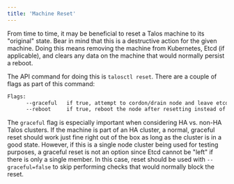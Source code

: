 ```yaml
---
title: 'Machine Reset'
---
```


From time to time, it may be beneficial to reset a Talos machine to its "original" state.
Bear in mind that this is a destructive action for the given machine.
Doing this means removing the machine from Kubernetes, Etcd (if applicable), and clears any data on the machine that would normally persist a reboot.

The API command for doing this is `talosctl reset`.
There are a couple of flags as part of this command:

```bash
Flags:
      --graceful   if true, attempt to cordon/drain node and leave etcd (if applicable) (default true)
      --reboot     if true, reboot the node after resetting instead of shutting down
```

The `graceful` flag is especially important when considering HA vs. non-HA Talos clusters.
If the machine is part of an HA cluster, a normal, graceful reset should work just fine right out of the box as long as the cluster is in a good state.
However, if this is a single node cluster being used for testing purposes, a graceful reset is not an option since Etcd cannot be "left" if there is only a single member.
In this case, reset should be used with `--graceful=false` to skip performing checks that would normally block the reset.
